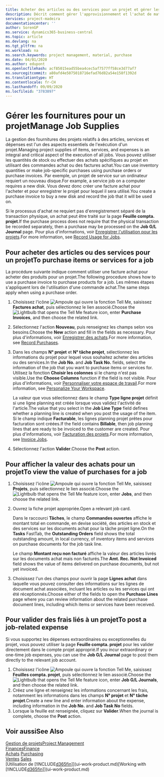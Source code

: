 ```yaml
---
title: Acheter des articles ou des services pour un projet et gérer les fournitures| Microsoft Docs
description: Décrit comment gérer l'approvisionnement et l'achat de matériel et de services pour les projets.
services: project-madeira
documentationcenter: ''
author: SorenGP
ms.service: dynamics365-business-central
ms.topic: article
ms.devlang: na
ms.tgt_pltfrm: na
ms.workload: na
ms.search.keywords: project management, material, purchase
ms.date: 04/01/2020
ms.author: edupont
ms.openlocfilehash: acf85015ead55bea4cec5af7577ff58ce3d77af7
ms.sourcegitcommit: a80afd4e5075018716efad76d82a54e158f1392d
ms.translationtype: HT
ms.contentlocale: fr-CH
ms.lasthandoff: 09/09/2020
ms.locfileid: "3783897"
---
```

# <a name="manage-job-supplies"></a><span data-ttu-id="44c6f-103">Gérer les fournitures pour un projet</span><span class="sxs-lookup"><span data-stu-id="44c6f-103">Manage Job Supplies</span></span>
<span data-ttu-id="44c6f-104">La gestion des fournitures des projets relatifs à des articles, services et dépenses est l'un des aspects essentiels de l'exécution d'un projet.</span><span class="sxs-lookup"><span data-stu-id="44c6f-104">Managing project supplies of items, services, and expenses is an integral and critical aspect of the execution of all jobs.</span></span> <span data-ttu-id="44c6f-105">Vous pouvez utiliser les quantités de stock ou effectuer des achats spécifiques au projet en utilisant des commandes achat ou des factures achat.</span><span class="sxs-lookup"><span data-stu-id="44c6f-105">You can use inventory quantities or make job-specific purchases using purchase orders or purchase invoices.</span></span> <span data-ttu-id="44c6f-106">Par exemple, un projet de service sur un ordinateur requiert un nouveau disque.</span><span class="sxs-lookup"><span data-stu-id="44c6f-106">For example, a service job on a computer requires a new disk.</span></span> <span data-ttu-id="44c6f-107">Vous devez donc créer une facture achat pour l'acheter et pour enregistrer le projet pour lequel il sera utilisé.</span><span class="sxs-lookup"><span data-stu-id="44c6f-107">You create a purchase invoice to buy a new disk and record the job that it will be used on.</span></span>

<span data-ttu-id="44c6f-108">Si le processus d'achat ne requiert pas d'enregistrement séparé de la transaction physique, un achat peut être traité sur la page **Feuille compta. projet**.</span><span class="sxs-lookup"><span data-stu-id="44c6f-108">If the purchase process does not require that the physical transaction be recorded separately, then a purchase may be processed on the **Job G/L Journal** page.</span></span> <span data-ttu-id="44c6f-109">Pour plus d'informations, voir [Enregistrer l'utilisation pour les projets](projects-how-record-job-usage.md).</span><span class="sxs-lookup"><span data-stu-id="44c6f-109">For more information, see [Record Usage for Jobs](projects-how-record-job-usage.md).</span></span>

## <a name="to-purchase-items-or-services-for-a-job"></a><span data-ttu-id="44c6f-110">Pour acheter des articles ou des services pour un projet</span><span class="sxs-lookup"><span data-stu-id="44c6f-110">To purchase items or services for a job</span></span>
<span data-ttu-id="44c6f-111">La procédure suivante indique comment utiliser une facture achat pour acheter des produits pour un projet.</span><span class="sxs-lookup"><span data-stu-id="44c6f-111">The following procedure shows how to use a purchase invoice to purchase products for a job.</span></span> <span data-ttu-id="44c6f-112">Les mêmes étapes s'appliquent lors de l'utilisation d'une commande achat.</span><span class="sxs-lookup"><span data-stu-id="44c6f-112">The same steps apply when using a purchase order.</span></span>  

1. <span data-ttu-id="44c6f-113">Choisissez l'icône ![Ampoule qui ouvre la fonction Tell Me](media/ui-search/search_small.png "Dites-moi ce que vous voulez faire"), saisissez **Factures achat**, puis sélectionnez le lien associé.</span><span class="sxs-lookup"><span data-stu-id="44c6f-113">Choose the ![Lightbulb that opens the Tell Me feature](media/ui-search/search_small.png "Tell me what you want to do") icon, enter **Purchase Invoices**, and then choose the related link.</span></span>  
2. <span data-ttu-id="44c6f-114">Sélectionnez l'action **Nouveau**, puis renseignez les champs selon vos besoins.</span><span class="sxs-lookup"><span data-stu-id="44c6f-114">Choose the **New** action and fill in the fields as necessary.</span></span> <span data-ttu-id="44c6f-115">Pour plus d'informations, voir [Enregistrer des achats](purchasing-how-record-purchases.md).</span><span class="sxs-lookup"><span data-stu-id="44c6f-115">For more information, see [Record Purchases](purchasing-how-record-purchases.md).</span></span>
3. <span data-ttu-id="44c6f-116">Dans les champs **N° projet** et **N° tâche projet**, sélectionnez les informations du projet pour lequel vous souhaitez acheter des articles ou des services.</span><span class="sxs-lookup"><span data-stu-id="44c6f-116">In the **Job No.** and **Job Task No.** fields, select the information of the job that you want to purchase items or services for.</span></span> <span data-ttu-id="44c6f-117">Utilisez la fonction **Choisir les colonnes** si le champ n'est pas visible.</span><span class="sxs-lookup"><span data-stu-id="44c6f-117">Use the **Choose Columns** function if the field is not visible.</span></span> <span data-ttu-id="44c6f-118">Pour plus d'informations, voir [Personnaliser votre espace de travail](ui-personalization-user.md).</span><span class="sxs-lookup"><span data-stu-id="44c6f-118">For more information, see [Personalize Your Workspace](ui-personalization-user.md).</span></span>

    <span data-ttu-id="44c6f-119">La valeur que vous sélectionnez dans le champ **Type ligne projet** définit si une ligne planning est créée lorsque vous validez l'activité de l'article.</span><span class="sxs-lookup"><span data-stu-id="44c6f-119">The value that you select in the **Job Line Type** field defines whether a planning line is created when you post the usage of the item.</span></span> <span data-ttu-id="44c6f-120">Si le champ indique **Facturable**, les lignes planning projet prêtes pour facturation sont créées.</span><span class="sxs-lookup"><span data-stu-id="44c6f-120">If the field contains **Billable**, then job planning lines that are ready to be invoiced to the customer are created.</span></span> <span data-ttu-id="44c6f-121">Pour plus d'informations, voir [Facturation des projets](projects-how-invoice-jobs.md).</span><span class="sxs-lookup"><span data-stu-id="44c6f-121">For more information, see [Invoice Jobs](projects-how-invoice-jobs.md).</span></span>
4. <span data-ttu-id="44c6f-122">Sélectionnez l'action **Valider**.</span><span class="sxs-lookup"><span data-stu-id="44c6f-122">Choose the **Post** action.</span></span>

## <a name="to-view-the-value-of-purchases-for-a-job"></a><span data-ttu-id="44c6f-123">Pour afficher la valeur des achats pour un projet</span><span class="sxs-lookup"><span data-stu-id="44c6f-123">To view the value of purchases for a job</span></span>
1. <span data-ttu-id="44c6f-124">Choisissez l'icône ![Ampoule qui ouvre la fonction Tell Me](media/ui-search/search_small.png "Dites-moi ce que vous voulez faire"), saisissez **Projets**, puis sélectionnez le lien associé.</span><span class="sxs-lookup"><span data-stu-id="44c6f-124">Choose the ![Lightbulb that opens the Tell Me feature](media/ui-search/search_small.png "Tell me what you want to do") icon, enter **Jobs**, and then choose the related link.</span></span>
2. <span data-ttu-id="44c6f-125">Ouvrez la fiche projet appropriée.</span><span class="sxs-lookup"><span data-stu-id="44c6f-125">Open a relevant job card.</span></span>

    <span data-ttu-id="44c6f-126">Dans le raccourci **Tâches**, le champ **Commandes ouvertes** affiche le montant total en commande, en devise société, des articles en stock et des services sur les documents achat pour la tâche projet ligne.</span><span class="sxs-lookup"><span data-stu-id="44c6f-126">On the **Tasks** FastTab, the **Outstanding Orders** field shows the total outstanding amount, in local currency, of inventory items and services on purchase documents for the job task line.</span></span>  

    <span data-ttu-id="44c6f-127">Le champ **Montant reçu non facturé** affiche la valeur des articles livrés sur les documents achat mais non facturés.</span><span class="sxs-lookup"><span data-stu-id="44c6f-127">The **Amt. Rec. Not Invoiced** field shows the value of items delivered on purchase documents, but not yet invoiced.</span></span>  
3. <span data-ttu-id="44c6f-128">Choisissez l'un des champs pour ouvrir la page **Lignes achat** dans laquelle vous pouvez consulter des informations sur les lignes de document achat associées, incluant les articles ou les services qui ont été réceptionnés.</span><span class="sxs-lookup"><span data-stu-id="44c6f-128">Choose either of the fields to open the **Purchase Lines** page where you can review information about the related purchase document lines, including which items or services have been received.</span></span>

## <a name="to-post-a-job-related-expense"></a><span data-ttu-id="44c6f-129">Pour valider des frais liés à un projet</span><span class="sxs-lookup"><span data-stu-id="44c6f-129">To post a job-related expense</span></span>
<span data-ttu-id="44c6f-130">Si vous supportez les dépenses extraordinaires ou exceptionnelles du projet, vous pouvez utiliser la page **Feuille compta. projet** pour les valider directement dans le compte projet approprié.</span><span class="sxs-lookup"><span data-stu-id="44c6f-130">If you incur extraordinary or one-time job expenses, you can use the **Job G/L Journal** page to post them directly to the relevant job account.</span></span>

1. <span data-ttu-id="44c6f-131">Choisissez l'icône ![Ampoule qui ouvre la fonction Tell Me](media/ui-search/search_small.png "Dites-moi ce que vous voulez faire"), saisissez **Feuilles compta. projet**, puis sélectionnez le lien associé.</span><span class="sxs-lookup"><span data-stu-id="44c6f-131">Choose the ![Lightbulb that opens the Tell Me feature](media/ui-search/search_small.png "Tell me what you want to do") icon, enter **Job G/L Journals**, and then choose the related link.</span></span>  
2. <span data-ttu-id="44c6f-132">Créez une ligne et renseignez les informations concernant les frais, notamment les informations dans les champs **N° projet** et **N° tâche projet**.</span><span class="sxs-lookup"><span data-stu-id="44c6f-132">Create a new line and enter information about the expense, including information in the **Job No.** and **Job Task No** fields.</span></span>  
3. <span data-ttu-id="44c6f-133">Lorsque la feuille est renseignée, cliquez sur **Valider**.</span><span class="sxs-lookup"><span data-stu-id="44c6f-133">When the journal is complete, choose the **Post** action.</span></span>

## <a name="see-also"></a><span data-ttu-id="44c6f-134">Voir aussi</span><span class="sxs-lookup"><span data-stu-id="44c6f-134">See Also</span></span>
[<span data-ttu-id="44c6f-135">Gestion de projets</span><span class="sxs-lookup"><span data-stu-id="44c6f-135">Project Management</span></span>](projects-manage-projects.md)  
[<span data-ttu-id="44c6f-136">Finances</span><span class="sxs-lookup"><span data-stu-id="44c6f-136">Finance</span></span>](finance.md)  
<span data-ttu-id="44c6f-137">[Achats](purchasing-manage-purchasing.md)       </span><span class="sxs-lookup"><span data-stu-id="44c6f-137">[Purchasing](purchasing-manage-purchasing.md)       </span></span>  
<span data-ttu-id="44c6f-138">[Ventes](sales-manage-sales.md)    </span><span class="sxs-lookup"><span data-stu-id="44c6f-138">[Sales](sales-manage-sales.md)    </span></span>  
<span data-ttu-id="44c6f-139">[Utilisation de [!INCLUDE[d365fin](includes/d365fin_md.md)]](ui-work-product.md)</span><span class="sxs-lookup"><span data-stu-id="44c6f-139">[Working with [!INCLUDE[d365fin](includes/d365fin_md.md)]](ui-work-product.md)</span></span>  
